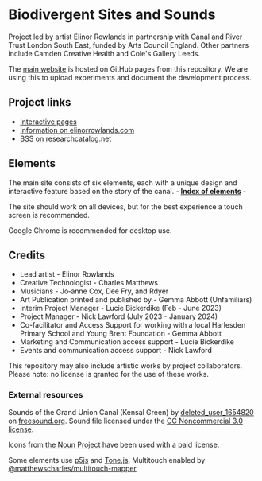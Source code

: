 # Biodivergent Sites and Sounds

Project led by artist Elinor Rowlands in partnership with Canal and River Trust London South East, funded by Arts 
Council England. Other partners include Camden Creative Health and Cole's Gallery Leeds. 

The [main website](https://elinorrowlands.github.io/bss) is hosted on GitHub pages from this repository. We are using this to upload experiments and document the development process.

## Project links
- [Interactive pages](https://elinorrowlands.github.io/bss/)
- [Information on elinorrowlands.com](https://www.elinorrowlands.com/biodivergent-sites-and-sounds)
- [BSS on researchcatalog.net](https://www.researchcatalogue.net/view/1934405/1934406)

## Elements
The main site consists of six elements, each with a unique design and interactive feature based on the story of the canal.
**- [Index of elements](https://elinorrowlands.github.io/bss/elements) -**

The site should work on all devices, but for the best experience a touch screen is recommended.  

Google Chrome is recommended for desktop use.

## Credits
- Lead artist - Elinor Rowlands
- Creative Technologist - Charles Matthews
- Musicians - Jo‑anne Cox, Dee Fry, and Rdyer
- Art Publication printed and published by - Gemma Abbott (Unfamiliars)
- Interim Project Manager - Lucie Bickerdike (Feb - June 2023)
- Project Manager - Nick Lawford (July 2023 - January 2024)
- Co-facilitator and Access Support for working with a local Harlesden Primary School and Young Brent Foundation - Gemma Abbott
- Marketing and Communication access support - Lucie Bickerdike
- Events and communication access support - Nick Lawford

This repository may also include artistic works by project collaborators. 
Please note: no license is granted for the use of these works. 

### External resources
Sounds of the Grand Union Canal (Kensal Green) by <a href=https://freesound.org/people/deleted_user_1654820/sounds/98823/>deleted_user_1654820</a> on <a href=https://freesound.org/>freesound.org</a>.  Sound file licensed under the <a href="https://creativecommons.org/licenses/by-nc/3.0/">CC Noncommercial 3.0 license</a>.

Icons from [the Noun Project](https://thenounproject.com/) have been used with a paid license.

Some elements use [p5js](https://p5js.org/) and [Tone.js](https://tonejs.github.io/).
Multitouch enabled by [@matthewscharles/multitouch-mapper](https://www.npmjs.com/package/@matthewscharles/multitouch-mapper)
